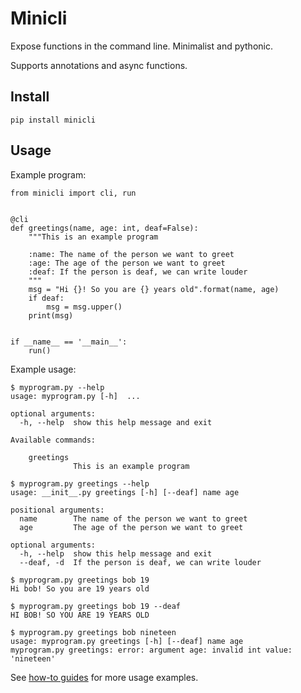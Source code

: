 # Minicli

Expose functions in the command line. Minimalist and pythonic.

Supports annotations and async functions.


## Install

    pip install minicli


## Usage

Example program:

    from minicli import cli, run


    @cli
    def greetings(name, age: int, deaf=False):
        """This is an example program

        :name: The name of the person we want to greet
        :age: The age of the person we want to greet
        :deaf: If the person is deaf, we can write louder
        """
        msg = "Hi {}! So you are {} years old".format(name, age)
        if deaf:
            msg = msg.upper()
        print(msg)


    if __name__ == '__main__':
        run()

Example usage:

    $ myprogram.py --help
    usage: myprogram.py [-h]  ...

    optional arguments:
      -h, --help  show this help message and exit

    Available commands:

        greetings
                  This is an example program

    $ myprogram.py greetings --help
    usage: __init__.py greetings [-h] [--deaf] name age

    positional arguments:
      name        The name of the person we want to greet
      age         The age of the person we want to greet

    optional arguments:
      -h, --help  show this help message and exit
      --deaf, -d  If the person is deaf, we can write louder

    $ myprogram.py greetings bob 19
    Hi bob! So you are 19 years old

    $ myprogram.py greetings bob 19 --deaf
    HI BOB! SO YOU ARE 19 YEARS OLD

    $ myprogram.py greetings bob nineteen
    usage: myprogram.py greetings [-h] [--deaf] name age
    myprogram.py greetings: error: argument age: invalid int value: 'nineteen'


See [how-to guides](how-to.md) for more usage examples.

